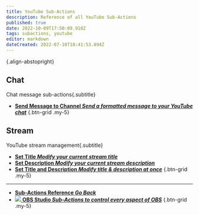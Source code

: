 ```yaml
---
title: YouTube Sub-Actions
description: Reference of all YouTube Sub-Actions
published: true
date: 2022-10-09T17:50:09.918Z
tags: subactions, youtube
editor: markdown
dateCreated: 2022-07-10T18:41:53.894Z
---
```


<i class="mdi mdi-youtube text--youtube"></i>{.align-abstopright}

## Chat
Chat message sub-actions{.subtitle} 
- [<i class="mdi mdi-comment text--youtube"></i>**Send Message to Channel *Send a formatted message to your YouTube chat***](/en/Sub-Actions/YouTube/Send-Message-To-Channel)
{.btn-grid .my-5}
  
  
## Stream
YouTube stream management{.subtitle}
  
- [<i class="mdi mdi-format-title text--youtube"></i>**Set Title *Modify your current stream title***](/en/Sub-Actions/YouTube/Set-Title)
- [<i class="mdi mdi-text text--youtube"></i>**Set Description *Modify your current stream description***](/en/Sub-Actions/YouTube/Set-Description)
- [<i class="mdi mdi-text-box-multiple text--youtube"></i> **Set Title and Description *Modify title &amp; description at once***](/en/Sub-Actions/YouTube/Set-Title-and-Description)
{.btn-grid .my-5}

---

- [<i class="mdi mdi-chevron-left"></i>**Sub-Actions Reference *Go Back***](/en/Sub-Actions)
- [<img src="https://streamer.bot/img/integrations/obs.svg"/> **OBS Studio *Sub-Actions to control every aspect of OBS***](/en/Sub-Actions/OBS)
{.btn-grid .my-5}